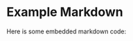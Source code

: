 # Example Markdown

Here is some embedded markdown code:

<!--file "input/markdown.md"-->
<!--file end-->